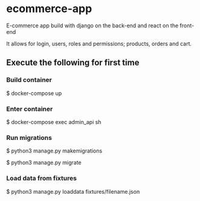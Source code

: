 # ecommerce-app

E-commerce app build with django on the back-end and react on the front-end

It allows for login, users, roles and permissions; products, orders and cart.

## Execute the following for first time

### Build container

$ docker-compose up

### Enter container

$ docker-compose exec admin_api sh

### Run migrations

$ python3 manage.py makemigrations

$ python3 manage.py migrate

### Load data from fixtures

$ python3 manage.py loaddata fixtures/filename.json
